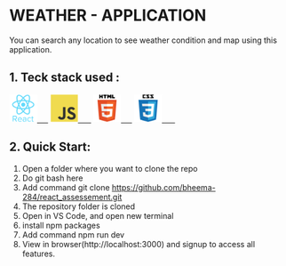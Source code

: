 # WEATHER - APPLICATION
You can search any location to see weather condition and map using this application.


## 1. Teck stack used :

 <a href="https://reactjs.org/" target="_blank"> <img src="https://raw.githubusercontent.com/devicons/devicon/master/icons/react/react-original-wordmark.svg" alt="react" width="50" height="50"/>&nbsp;&nbsp;&nbsp;&nbsp;&nbsp;</a>
    <a href="https://developer.mozilla.org/en-US/docs/Web/JavaScript" target="_blank"> <img src="https://raw.githubusercontent.com/devicons/devicon/master/icons/javascript/javascript-original.svg" alt="javascript" width="50" height="50"/> &nbsp;&nbsp;&nbsp;&nbsp;&nbsp;</a> 
   <a href="https://www.w3.org/html/" target="_blank"> <img src="https://raw.githubusercontent.com/devicons/devicon/master/icons/html5/html5-original-wordmark.svg" alt="html5" width="50" height="50"/>&nbsp;&nbsp;&nbsp;&nbsp;&nbsp;</a>
  <a href="https://www.w3schools.com/css/" target="_blank"> <img src="https://raw.githubusercontent.com/devicons/devicon/master/icons/css3/css3-original-wordmark.svg" alt="css3" width="50" height="50"/> &nbsp;&nbsp;&nbsp;&nbsp;&nbsp;</a>    


## 2. Quick Start:

1. Open a folder where you want to clone the repo
2. Do git bash here
3. Add command git clone https://github.com/bheema-284/react_assessement.git
4. The repository folder is cloned
5. Open in VS Code, and open new terminal
6. install npm packages
7. Add command npm run dev
8. View in browser(http://localhost:3000) and signup to access all features.

